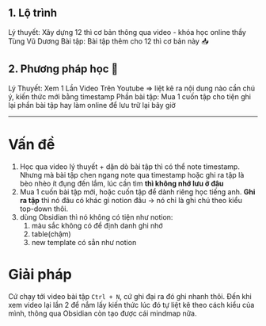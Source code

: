 ## 1. Lộ trình
Lý thuyết: Xây dựng 12 thì cơ bản thông qua video - khóa học online thầy Tùng Vũ Dương
Bài tập: Bài tập thêm cho 12 thì cơ bản này 📥

## 2. Phương pháp học 📖
Lý Thuyết: Xem 1 Lần Video Trên Youtube => liệt kê ra nội dung nào cần chú ý, kiến thức mới bằng timestamp
Phần bài tập: Mua 1 cuốn tập cho tiện ghi lại phần bài tập hay làm online để lưu trữ lại bây giờ 


---
# Vấn đề
1. Học qua video lý thuyết + dặn dò bài tập thì có thể note timestamp. Nhưng mà bài tập chen ngang note qua timestamp hoặc ghi ra tập là bèo nhèo ít đụng đến lắm, lúc cần tìm **thì không nhớ lưu ở đâu**
3. Mua 1 cuốn bài tập mới, hoặc cuốn tập để dành riêng học tiếng anh. **Ghi ra tập** thì nó đâu có khác gì notion đâu -> nó chỉ là ghi chú theo kiểu top-down thôi.
4. dùng Obsidian thì nó không có tiện như notion: 
	1. màu sắc không có để định danh ghi nhớ
	2. table(chậm)
	3. new template có sẳn như notion



# Giải pháp
Cứ chạy tới video bài tập `Ctrl + N`, cứ ghi đại ra đó ghi nhanh thôi. Đến khi xem video lại lần 2 để nắm lấy kiến thức lúc đó tự liệt kê theo cách kiểu của mình, thông qua Obsidian còn tạo được cái mindmap nữa.





